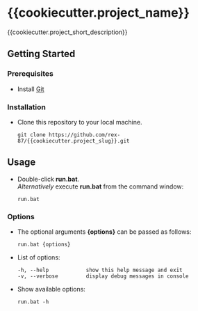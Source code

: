 # {{cookiecutter.project_name}}

{{cookiecutter.project_short_description}}

## Getting Started

### Prerequisites

- Install [Git](https://git-scm.com/downloads)

### Installation

- Clone this repository to your local machine.  
  ```
  git clone https://github.com/rex-87/{{cookiecutter.project_slug}}.git
  ```

## Usage  

- Double-click **run.bat**.  
   *Alternatively* execute **run.bat** from the command window:
   ```
   run.bat
   ```
### Options

- The optional arguments **{options}** can be passed as follows:  
   ```
   run.bat {options}
   ```
- List of options:
   ```
   -h, --help            show this help message and exit
   -v, --verbose         display debug messages in console
   ```
- Show available options:  
   ```
   run.bat -h
   ```
